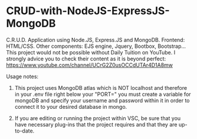 # CRUD-with-NodeJS-ExpressJS-MongoDB
C.R.U.D. Application using Node.JS, Express.JS and MongoDB. Frontend: HTML/CSS. Other components: EJS engine, Jquery, Bootbox, Bootstrap...
This project would not be possible without Daily Tuition on YouTube. I strongly advice you to check their content as it is beyond perfect: https://www.youtube.com/channel/UCrG2Z0usOCCdUTAr4D1A8mw


Usage notes:

1. This project uses MongoDB atlas which is NOT localhost and therefore in your .env file right below your "PORT=" you must create a variable for mongoDB and specify your username and password within it in order to connect it to your desired database in mongo.

2. If you are editing or running the project within VSC, be sure that you have necessary plug-ins that the project requires and that they are up-to-date.
